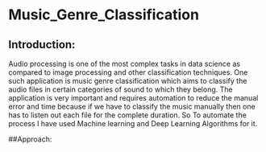 # Music_Genre_Classification

## Introduction:
Audio processing is one of the most complex tasks in data science as compared to image processing and other classification techniques. One such application is music genre classification which aims to classify the audio files in certain categories of sound to which they belong. The application is very important and requires automation to reduce the manual error and time because if we have to classify the music manually then one has to listen out each file for the complete duration. So To automate the process I have used Machine learning and Deep Learning Algorithms for it.

##Approach:
